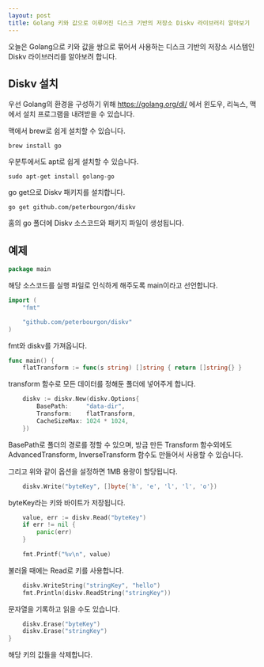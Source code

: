 ```yaml
---
layout: post
title: Golang 키와 값으로 이루어진 디스크 기반의 저장소 Diskv 라이브러리 알아보기
---
```


오늘은 Golang으로 키와 값을 쌍으로 묶어서 사용하는 디스크 기반의 저장소 시스템인 Diskv 라이브러리를 알아보려 합니다.

## Diskv 설치

우선 Golang의 환경을 구성하기 위해 https://golang.org/dl/ 에서 윈도우, 리눅스, 맥에서 설치 프로그램을 내려받을 수 있습니다.

맥에서 brew로 쉽게 설치할 수 있습니다.

```
brew install go
```

우분투에서도 apt로 쉽게 설치할 수 있습니다.

```
sudo apt-get install golang-go
```

go get으로 Diskv 패키지를 설치합니다.

```
go get github.com/peterbourgon/diskv
```

홈의 go 폴더에 Diskv 소스코드와 패키지 파일이 생성됩니다.

## 예제

```go
package main
```

해당 소스코드를 실행 파일로 인식하게 해주도록 main이라고 선언합니다.

```go
import (
	"fmt"

	"github.com/peterbourgon/diskv"
)
```

fmt와 diskv를 가져옵니다.

```go
func main() {
	flatTransform := func(s string) []string { return []string{} }
```

transform 함수로 모든 데이터를 정해둔 폴더에 넣어주게 합니다.

```go
	diskv := diskv.New(diskv.Options{
		BasePath:     "data-dir",
		Transform:    flatTransform,
		CacheSizeMax: 1024 * 1024,
	})
```

BasePath로 폴더의 경로를 정할 수 있으며, 방금 만든 Transform 함수외에도 AdvancedTransform, InverseTransform 함수도 만들어서 사용할 수 있습니다.

그리고 위와 같이 옵션을 설정하면 1MB 용량이 할당됩니다.

```go
	diskv.Write("byteKey", []byte{'h', 'e', 'l', 'l', 'o'})
```

byteKey라는 키와 바이트가 저장됩니다.

```go
	value, err := diskv.Read("byteKey")
	if err != nil {
		panic(err)
	}
	
	fmt.Printf("%v\n", value)
```

불러올 때에는 Read로 키를 사용합니다.

```go
	diskv.WriteString("stringKey", "hello")
	fmt.Println(diskv.ReadString("stringKey"))
```

문자열을 기록하고 읽을 수도 있습니다.

```go
	diskv.Erase("byteKey")
	diskv.Erase("stringKey")
}
```

해당 키의 값들을 삭제합니다.